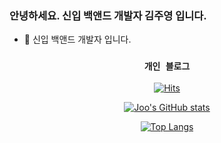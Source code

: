 


### 안녕하세요. 신입 백앤드 개발자 김주영 입니다. </br>
- 🌱 신입 백앤드 개발자 입니다. </br> 

<div align=center>
 
### `개인 블로그` </br>
<a href="https://velog.io/@joo0"></a>
    


[![Hits](https://hits.seeyoufarm.com/api/count/incr/badge.svg?url=https%3A%2F%2Fgithub.com%2FO-h-y-o&count_bg=%2310C7B3&title_bg=%23555555&icon=&icon_color=%23CD9696&title=hits&edge_flat=false)](https://github.com/O-h-y-o)  


<!--
**JooYoung2274/JooYoung2274** is a ✨ _special_ ✨ repository because its `README.md` (this file) appears on your GitHub profile.

Here are some ideas to get you started:

- 🔭 I’m currently working on ...
- 🌱 I’m currently learning ...
- 👯 I’m looking to collaborate on ...
- 🤔 I’m looking for help with ...
- 💬 Ask me about ...
- 📫 How to reach me: ...
- 😄 Pronouns: ...
- ⚡ Fun fact: ...
-->
[![Joo's GitHub stats](https://github-readme-stats.vercel.app/api?username=JooYoung2274&show_icons=true&theme=onedark&border_color=black)](https://github.com/anuraghazra/github-readme-stats)

[![Top Langs](https://github-readme-stats.vercel.app/api/top-langs/?username=JooYoung2274&layout=compact&theme=onedark)](https://github.com/anuraghazra/github-readme-stats)


